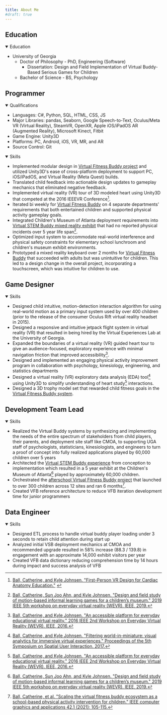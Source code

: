 ```yaml
---
title: About Me
#draft: true
---
```


<!-- Coming Soon!

TODO: keep citations/links or does it make the skills too cluttered? -->

<!-- TODO: ensure acronyms are spelled out everywhere or at least once -->
<!-- TODO: dupe skills across headings? or maybe just reword them to fit better?? -->

## Education

<!-- TODO: make this look better <3  -->
<details open>
    <summary>Education</summary>

- University of Georgia
  - Doctor of Philosophy - PhD, Engineering (Software)
    - Dissertation: Design and Field Implementation of Virtual Buddy-Based Serious Games for Children
  - Bachelor of Science - BS, Psychology

</details>

## Programmer

<details open>
    <summary>Qualifications</summary>

- Languages: C#, Python, SQL, HTML, CSS, JS
- Major Libraries: pandas, Seaborn, Google Speech-to-Text, Oculus/Meta VR (Virtual Reality), SteamVR, OpenXR, Apple iOS/iPadOS AR (Augmented Reality), Microsoft Kinect, Fitbit
- Game Engine: Unity3D
- Platforms: PC, Android, iOS, VR, MR, and AR
- Source Control: Git

</details>

<details open>
    <summary>Skills</summary>
    <p><!-- this is here to put space between summary and words while still keeping the stats table looking like I want AND doesn't put a box around the contained text here. TODO: find a better solution to this. --></p>

- Implemented modular design in [Virtual Fitness Buddy project](Projects/vb-overview) and utilized Unity3D's ease of cross-platform deployment to support PC, iOS/iPadOS, and Virtual Reality (Meta Quest) builds.
- Translated child feedback into actionable design updates to gameplay mechanics that eliminated negative feedback. <!-- TODO: here or game design or other? -->
- Implemented virtual reality (VR) tour of 3D modeled heart using Unity3D that competed at the 2016 IEEEVR Conference[^heart-demo]. <!-- TODO: video link?? cite workshop paper? -->
- Iterated bi weekly for [Virtual Fitness Buddy](Projects/vb-overview#virtual-fitness-buddy-afterschool) on 4 separate departments' requirements that both entertained children and supported physical activity gameplay goals. <!-- TODO: here or game designer or other?? -->
- Integrated Children's Museum of Atlanta deployment requirements into [Virtual STEM Buddy mixed reality exhibit](Projects/vb-overview#virtual-stem-buddy-at-museum) that had no reported physical incidents over 5 year life span[^vsb1]. <!-- TODO: link to CMOA homepage?? -->
- Optimized input system to accommodate real-world interference and physical safety constraints for elementary school lunchroom and children's museum exhibit environments.
- Prototyped a mixed reality keyboard over 2 months for [Virtual Fitness Buddy](Projects/vb-overview#virtual-fitness-buddy-afterschool) that succeeded with adults but was unintuitive for children. This led to a design change in the overall project, incorporating a touchscreen, which was intuitive for children to use. <!-- TODO: is this additional sentence good??? -->

</details>

## Game Designer

<details open>
    <summary>Skills</summary>

- Designed child intuitive, motion-detection interaction algorithm for using real-world motion as a primary input system used by over 400 children (prior to the release of the consumer Oculus Rift virtual reality headset in 2015). <!-- TODO: put a ref here? but to what? dissertation? -->
- Designed a responsive and intuitive jetpack flight system in virtual reality (VR) that resulted in being hired by the Virtual Experiences Lab at the University of Georgia. <!-- TODO: link if there is a specific one for it/its video -->
- Expanded the boundaries of a virtual reality (VR) guided heart tour to give an audience-focused, exploratory experience with minimal navigation friction that improved accessibility[^heart]. <!-- TODO: cite heart demo paper too? -->
- Designed and implemented an engaging physical activity improvement program in collaboration with psychology, kinesiology, engineering, and statistics departments
- Designed a virtual reality (VR) exploratory data analysis (EDA) tool[^fwim] using Unity3D to simplify understanding of heart study[^heart] interactions. <!-- TODO: are cites in good places? cite heart demo paper too? --> <!-- TODO: here, programming, or otherwise? -->
- Designed a 3D trophy model set that rewarded child fitness goals in the [Virtual Fitness Buddy system](Projects/vb-overview#virtual-fitness-buddy-at-home).

</details>

## Development Team Lead
<!-- TODO: just rename team lead? --> <!-- TODO: keep this? -->

<details open>
    <summary>Skills</summary>

- Realized the Virtual Buddy systems by synthesizing and implementing the needs of the entire spectrum of stakeholders from child players, their parents, and deployment site staff like CMOA, to supporting UGA staff of psychologists, statisticians, kinesiologists, and engineers to turn a proof of concept into fully realized applications played by 60,000 children over 5 years
- Architected the [Virtual STEM Buddy experience](Projects/vb-overview#virtual-stem-buddy-at-museum) from conception to implementation which resulted in a 5 year exhibit at the Children's Museum of Atlanta[^vsb1] played by approximately 60,000 children. <!-- add Led and to beginning -->
- Orchestrated the [afterschool Virtual Fitness Buddy project](Projects/vb-overview#virtual-fitness-buddy-afterschool) that launched to over 300 children across 12 sites and ran 6 months[^vfb-a1].<!-- TODO: include c2 or just c1 (155child, 7)sites?? --> <!-- TODO: as dev team lead-->
- Created VFB reference architecture to reduce VFB iteration development time for junior programmers

</details>

## Data Engineer

<details open>
    <summary>Skills</summary>

- Designed ETL <!-- (TODO: acronym) --> process to handle virtual buddy player loading under 3 seconds to retain child attention during start up
- Analyzed initial VSB deployment mechanics at CMOA and recommended upgrade resulted in 58% increase (88.3 / 139.8) in engagement with an approximate 14,000 exhibit visitors per year <!-- with 39% increase (13.6 / 18.9) in LH plays/day between upgrades 2 and 3 and in corresponding time frame slingshot saw 9% increase (23.7 / 25.8); 58% (88.3 / 139.8) in play time/game and 15% (100.0 / 115.3) for slingshot -->
- Created VFB data dictionary reducing comprehension time by 14 hours during impact and success analysis of VFB

</details>

<!-- ## UI/UX Designer

<details open>
    <summary>Skills</summary>

- TODO:?

</details>

## Field Engineer

<details open>
    <summary>Skills</summary>

- TODO:?

</details> -->


<!-- old ones -->
<!-- - Design various virtual experiences to be used in the field for extended periods with many participants with a focus on mixed reality devices.
- Implement the front-end for the aforementioned virtual experiences, including game logic, user interfaces (UI), interfacing with database, and world layout.
- Design physical kiosk-based hardware systems used by the aforementioned virtual experiences.
- Run and analyze data from user studies with a focus on game outcomes and user feedback.
- Lead designer, hardware troubleshooter, and leader of a team of undergraduates for a multimillion-dollar, large-scale research project with a focus on children’s physical activity habit modification with the assistance of a virtual buddy (Virtual Fitness Buddy project).
- Worked with a cross-disciplinary team during the aforementioned project in regard to virtual experience design and implementation, hardware interfaces, and field visits.


## TODO: Delete or Comment Everything Below Here


### TODO Bullet Points -->

<!-- <details> -->

<!-- Catherine todos -->
<!-- - TODO: architectural tradeoffs (programmer)
  - one for hardware; one for software if there is one that can be used for both, do it
  - For example: cost vs making a custom mat that detected when player was out of bounds and not standing in startup location
    - how to talk about this? like I don't know cost savings
      - cost could be time or focus of effort ex limited time and funds to put into designing and implementing say a custom mat vs just using tape on the ground 
- TODO: heart navigation/learning trade-off (software/ux)
  - TODO: don't have distinguishing results for learning trade off, respin or toss?
  - win here is people preferred the immersive version, no simulator sickness
  - had sense of what people want and this was born out by data
  - Enhanced VR nav system to make it a fluid and natural experience which resulted in 50% increased engagement by users
 
- TODO: safety considerations in MR/VR/AR
  - safety first: both software and "hardware" (tape) 
  - could also be trade off of hoping for an incident not to happen vs planning safety features to address it
    - alternative considered instead of disaster case
    - 

- ~~TODO: C# ETL (extract, transform, and load) pipeline of data from database to app and back~~
  - TODO: Event data log handling ex how I would go about processing the event log by person and session, use pipeline of processing raw event log history into total game sessions or daily game events
    - converting sql log entries into a data event
  - data pipeline of raw event log into series of game events (per player per session)
  - TODO: Implemented VFB ETL pipeline to convert logs to game events per player session reducing analysts' workload saving xyz hours (SQL, Python) -->

<!--- Ideas to massage --->
<!-- - ~~TODO: add a bullet point for how we managed our feedback collection process~~
- TODO: AR/VR/MR experience - check to see how much these are called out in other bullet points
- TODO: coming up with bark it/agility (blank canvas, small prototype and scrappy too (other minigames too))
  - example of lead programmer behavior/example of ownership of entire process
  - number of times games I came up with were played vs those I didn't (or the initial idea that wasn't mine)
  - coming up with lever hero/slingshot? own bullet point?
- TODO: unity win story? example of experience unity developer choices (scene hierarchy organization)
  - adept at model transform manipulation (to have them grow from a certain point; parenting things to have them move or scale the way I want)
- TODO: C# design patterns (https://refactoring.guru/)
  - gonna need much more massaging
  - my job is to identify patterns I have used or may have used
  - Tying into larger architectural decisions
  - trying to find narrative to give during interview in regards to these to say that I make good architectural design decisions and rationale behind them
  - talking about patterns in terms of software architecture and trying to come up with story on how I have good experience and decisions and use these as a way to show it
    - tldr these are a filter to say I know what I'm talking about
- TODO: Physics engine vs deterministic tradeoff
  - do you want it to look cool vs be consistent every time
  - why is this an example of an experience unity developer?
  - how would I tell junior devs how to make this tradeoff every time
- TODO: look into ui/ux terminology and design programs -> hold off for now -->
<!-- Already addressed? -->
<!-- TODO: designed 3d trophy system (trophy itself and pillar) with a 3d modeler -->
<!-- </details>

### Non-Erin Approved (lol)

Data Engineer
- Designed data warehouse for analysis/to use
  - TODO: Supported virtual fitness buddy data warehouse development to enable future research analysis 
    - replace supported with something more descriptive
<details> -->

<!--- Non-Erin Approved (lol) --->
<!-- - Designed robust system used by xxx children across yyy sites which continued to run daily with minimal upkeep for zzz years. TODO: add numbers
- Architected application using MVC & MVVM design patterns to decouple modules for scaling the project.
- ~~Implemented portable designs to support PC, iOS/iPadOS, Android, and Virtual Reality (Meta Quest).~~
  - TODO: describe new hardware and new environments as new bullet point(s), buzz word: portability
</details>
</details> -->

<!-- Footnotes/References -->
[^f&v1]: [Ahn, Sun Joo Grace, et al. "Using Virtual Pets to Increase Fruit and Vegetable Consumption in Children: A Technology-Assisted Social Cognitive Theory Approach." Cyberpsychology, behavior and social networking 19.2 (2016): 86-92.](https://www.researchgate.net/profile/Sun-Joo-Grace-Ahn/publication/281627304_Using_Virtual_Pets_to_Increase_Fruit_and_Vegetable_Consumption_in_Children_A_Technology-Assisted_Social_Cognitive_Theory_Approach/links/55f092ca08aef559dc46d679/Using-Virtual-Pets-to-Increase-Fruit-and-Vegetable-Consumption-in-Children-A-Technology-Assisted-Social-Cognitive-Theory-Approach.pdf)
[^vsb1]: [Ball, Catherine, Sun Joo Ahn, and Kyle Johnsen. "Design and field study of motion-based informal learning games for a children’s museum." 2019 IEEE 5th workshop on everyday virtual reality (WEVR). IEEE, 2019.](https://wevr.adalsimeone.me/2019/WEVR2019_Ball.pdf)
[^vfb-c1]: [Ahn, Sun Joo, Kyle Johnsen, and Catherine Ball. "Points-based reward systems in gamification impact children’s physical activity strategies and psychological needs." Health Education & Behavior 46.3 (2019): 417-425.](https://pmc.ncbi.nlm.nih.gov/articles/PMC6566098/)
[^vfb-a1]: [Ball, Catherine, et al. "Scaling the virtual fitness buddy ecosystem as a school-based physical activity intervention for children." IEEE computer graphics and applications 42.1 (2021): 105-115.](https://www.researchgate.net/profile/Sun-Joo-Grace-Ahn/publication/357014656_Scaling_the_Virtual_Fitness_Buddy_Ecosystem_as_a_School_Based_Physical_Activity_Intervention_for_Children/links/61e88d0b5779d35951be5545/Scaling-the-Virtual-Fitness-Buddy-Ecosystem-as-a-School-Based-Physical-Activity-Intervention-for-Children.pdf)
[^diss]: [Ball, Catherine. Design and Field Implementation of Virtual Buddy-Based Serious Games for Children. Diss. University of Georgia, 2023.](https://esploro.libs.uga.edu/esploro/outputs/doctoral/Design-and-Field-Implementation-of-Virtual/9949618127102959)
[^arya]: [Basu, Aryabrata, et al. "Effects of user physical fitness on performance in virtual reality." 2016 IEEE symposium on 3D user interfaces (3DUI). IEEE, 2016.](https://www.researchgate.net/profile/Aryabrata-Basu/publication/301723763_Effects_of_user_physical_fitness_on_performance_in_virtual_reality/links/5a1525340f7e9b925cd530bc/Effects-of-user-physical-fitness-on-performance-in-virtual-reality.pdf)
[^heart]: [Ball, Catherine, and Kyle Johnsen. "An accessible platform for everyday educational virtual reality." 2016 IEEE 2nd Workshop on Everyday Virtual Reality (WEVR). IEEE, 2016.](https://wevr.adalsimeone.me/2016/WEVR2016_Ball.pdf)
[^heart-demo]: [Ball, Catherine, and Kyle Johnsen. "First-Person VR Design for Cardiac Anatomy Education."](https://www.researchgate.net/profile/Kyle-Johnsen-2/publication/304781751_First-Person_VR_Design_for_Cardiac_Anatomy_Education/links/577a74b908ae355e74f06b7e/First-Person-VR-Design-for-Cardiac-Anatomy-Education.pdf) <!-- TODO: put abstract for demo on this page? -->
[^fwim]: [Ball, Catherine, and Kyle Johnsen. "Filtering world-in-miniature: visual analytics for immersive virtual experiences." Proceedings of the 5th Symposium on Spatial User Interaction. 2017.](https://dl.acm.org/doi/abs/10.1145/3131277.3134353)